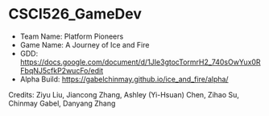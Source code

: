 # CSCI526_GameDev

* Team Name: Platform Pioneers
* Game Name: A Journey of Ice and Fire
* GDD: https://docs.google.com/document/d/1JIe3gtocTormrH2_740sOwYux0RFbqNJ5cfkP2wucFo/edit
* Alpha Build: https://gabelchinmay.github.io/ice_and_fire/alpha/

Credits:
Ziyu Liu,
Jiancong Zhang,
Ashley (Yi-Hsuan) Chen,
Zihao Su,
Chinmay Gabel, 
Danyang Zhang
